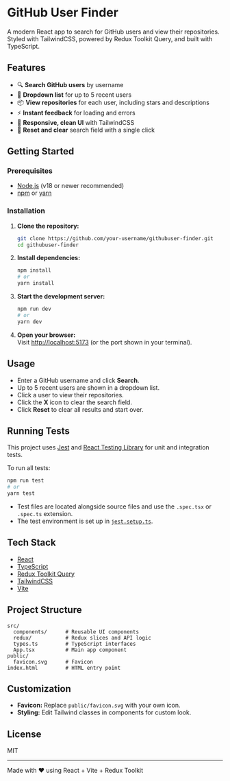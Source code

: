 # GitHub User Finder

A modern React app to search for GitHub users and view their repositories.  
Styled with TailwindCSS, powered by Redux Toolkit Query, and built with TypeScript.

## Features

- 🔍 **Search GitHub users** by username
- 🧑 **Dropdown list** for up to 5 recent users
- 📦 **View repositories** for each user, including stars and descriptions
- ⚡ **Instant feedback** for loading and errors
- 🎨 **Responsive, clean UI** with TailwindCSS
- 🧹 **Reset and clear** search field with a single click

## Getting Started

### Prerequisites

- [Node.js](https://nodejs.org/) (v18 or newer recommended)
- [npm](https://www.npmjs.com/) or [yarn](https://yarnpkg.com/)

### Installation

1. **Clone the repository:**
   ```sh
   git clone https://github.com/your-username/githubuser-finder.git
   cd githubuser-finder
   ```

2. **Install dependencies:**
   ```sh
   npm install
   # or
   yarn install
   ```

3. **Start the development server:**
   ```sh
   npm run dev
   # or
   yarn dev
   ```

4. **Open your browser:**  
   Visit [http://localhost:5173](http://localhost:5173) (or the port shown in your terminal).

## Usage

- Enter a GitHub username and click **Search**.
- Up to 5 recent users are shown in a dropdown list.
- Click a user to view their repositories.
- Click the **X** icon to clear the search field.
- Click **Reset** to clear all results and start over.

## Running Tests

This project uses [Jest](https://jestjs.io/) and [React Testing Library](https://testing-library.com/docs/react-testing-library/intro/) for unit and integration tests.

To run all tests:

```sh
npm run test
# or
yarn test
```

- Test files are located alongside source files and use the `.spec.tsx` or `.spec.ts` extension.
- The test environment is set up in [`jest.setup.ts`](jest.setup.ts).

## Tech Stack

- [React](https://react.dev/)
- [TypeScript](https://www.typescriptlang.org/)
- [Redux Toolkit Query](https://redux-toolkit.js.org/rtk-query/overview)
- [TailwindCSS](https://tailwindcss.com/)
- [Vite](https://vitejs.dev/)

## Project Structure

```
src/
  components/      # Reusable UI components
  redux/           # Redux slices and API logic
  types.ts         # TypeScript interfaces
  App.tsx          # Main app component
public/
  favicon.svg      # Favicon
index.html         # HTML entry point
```

## Customization

- **Favicon:** Replace `public/favicon.svg` with your own icon.
- **Styling:** Edit Tailwind classes in components for custom look.

## License

MIT

---

Made with ❤️ using React + Vite + Redux Toolkit
